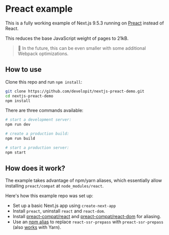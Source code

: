 # Preact example

This is a fully working example of Next.js 9.5.3 running on [Preact](https://github.com/preactjs/preact) instead of React.

This reduces the base JavaScript weight of pages to 21kB.

> 🔭 In the future, this can be even smaller with some additional Webpack optimizations.

## How to use

Clone this repo and run `npm install`:

```sh
git clone https://github.com/developit/nextjs-preact-demo.git
cd nextjs-preact-demo
npm install
```

There are three commands available:

```sh
# start a development server:
npm run dev

# create a production build:
npm run build

# start a production server:
npm start
```

## How does it work?

The example takes advantage of npm/yarn aliases, which essentially allow installing `preact/compat` at `node_modules/react`.

Here's how this example repo was set up:

- Set up a basic Next.js app using `create-next-app`
- Install `preact`, uninstall `react` and `react-dom`.
- Install [preact-compat/react](https://github.com/preact-compat/react) and [preact-compat/react-dom](https://github.com/preact-compat/react-dom) for aliasing.
- Use an [npm alias](https://github.com/npm/rfcs/blob/latest/implemented/0001-package-aliases.md#detailed-explanation) to replace `react-ssr-prepass` with `preact-ssr-prepass` (also [works](https://twitter.com/sebmck/status/873958247304232961) with Yarn).
